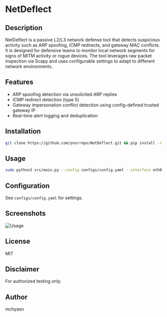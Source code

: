 # NetDeflect

## Description

NetDeflect is a passive L2/L3 network defense tool that detects suspicious activity such as ARP spoofing, ICMP redirects, and gateway MAC conflicts. It is designed for defensive teams to monitor local network segments for signs of MITM activity or rogue devices. The tool leverages raw packet inspection via Scapy and uses configurable settings to adapt to different network environments.

## Features

* ARP spoofing detection via unsolicited ARP replies
* ICMP redirect detection (type 5)
* Gateway impersonation conflict detection using config-defined trusted gateway IP
* Real-time alert logging and deduplication

## Installation

```bash
git clone https://github.com/yourrepo/NetDeflect.git && pip install -r requirements.txt  
```

## Usage

```bash
sudo python3 src/main.py --config configs/config.yaml --interface eth0  
```

## Configuration

See `configs/config.yaml` for settings.

## Screenshots

![Usage](screenshots/usage.png)

## License

MIT

## Disclaimer

For authorized testing only.

## Author

mchyasn
